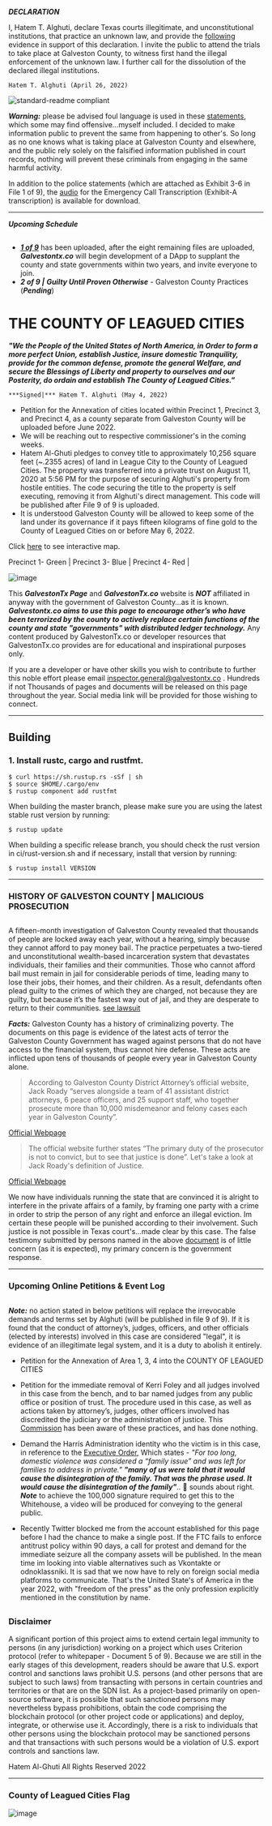 
***DECLARATION***

I, Hatem T. Alghuti, declare Texas courts illegitimate, and unconstitutional institutions, that practice an unknown law, and provide the [following](https://drive.google.com/file/d/1A6vn3HHm6z-dXNBUNmM8QrHjJHQ0nHx1/view?usp=drivesdk) evidence in support of this declaration. I invite the public to attend the trials to take place at Galveston County, to witness first hand the illegal enforcement of the unknown law. I further call for the dissolution of the declared illegal institutions.

```
Hatem T. Alghuti (April 26, 2022) 
```
![standard-readme compliant](https://img.shields.io/badge/readme%20style-standard-brightgreen.svg?style=flat-square)


***Warning:*** please be advised foul language is used in these [statements](https://drive.google.com/file/d/1A6vn3HHm6z-dXNBUNmM8QrHjJHQ0nHx1/view?usp=drivesdk), which some may find offensive...myself included. I decided to make information public to prevent the same from happening to other's. So long as no one knows what is taking place at Galveston County and elsewhere, and the public rely solely on the falsified information published in court records, nothing will prevent these criminals from engaging in the same harmful activity.  

In addition to the police statements (which are attached as Exhibit 3-6 in File 1 of 9), the [audio](https://github.com/galvestontx/malicious_prosecution/blob/cee3feb0e13e67209791023ee602ef2bd3e9ee39/First_Call.m4a) for the Emergency Call Transcription (Exhibit-A transcription) is available for download.

---
***Upcoming Schedule***
##
* ***[1 of 9](https://drive.google.com/file/d/1kcSdHEEKjGkIfb6JfCF1ofDCBqTJeDtI/view?usp=drivesdk)*** has been uploaded, after the eight remaining files are uploaded, ***Galvestontx.co*** will begin development of a DApp to supplant the county and state governments within two years, and invite everyone to join.
* ***2 of 9 |*** ***Guilty Until Proven Otherwise*** - Galveston County Practices (***Pending***)
##

# THE COUNTY OF LEAGUED CITIES

***"We the People of the United States of North America, in Order to form a more perfect Union, establish Justice, insure domestic Tranquility, provide for the common defense, promote the general Welfare, and secure the Blessings of Liberty and property to ourselves and our Posterity, do ordain and establish The County of Leagued Cities."***

```
***Signed|*** Hatem T. Alghuti (May 4, 2022) 
```

* Petition for the Annexation of cities located within Precinct 1, Precinct 3, and Precinct 4, as a county separate from Galveston County will be uploaded before June 2022.
* We will be reaching out to respective commissioner's in the coming weeks. 
* Hatem Al-Ghuti pledges to convey title to approximately 10,256 square feet (~.2355 acres) of land in League City to the County of Leagued Cities. The property was transferred into a private trust on August 11, 2020 at 5:56 PM for the purpose of securing Alghuti's property from hostile entities. The code securing the title to the property is self executing, removing it from Alghuti's direct management. This code will be published after File 9 of 9 is uploaded.
* It is understood Galveston County will be allowed to keep some of the land under its governance if it pays fifteen kilograms of fine gold to the County of Leagued Cities on or before May 6, 2022.


Click [here](https://arcg.is/0GGLzO) to see interactive map.

Precinct 1- Green |
Precinct 3- Blue  |
Precinct 4- Red   |

![image](https://github.com/galvestontx/malicious_prosecution/blob/046727d30c7ab9ae9781c471d6efb370927d5b21/968E81F4-6470-4301-A73F-DCFD81314ABA.jpeg)


This ***GalvestonTx Page*** and ***GalvestonTx.co*** website is ***NOT*** affiliated in anyway with the government of Galveston County…as it is known. ***Galvestontx.co aims to use this page to encourage other’s who have been terrorized by the county to actively replace certain functions of the county and state "governments" with distributed ledger technology.*** Any content produced by GalvestonTx.co or developer resources that GalvestonTx.co provides are for educational and inspirational purposes only.

If you are a developer or have other skills you wish to contribute to further this noble effort please email inspector.general@galvestontx.co .
Hundreds if not Thousands of pages and documents will be released on this page throughout the year. Social media link will be provided for those wishing to connect.

---
## Building

### 1. Install rustc, cargo and rustfmt.
```
$ curl https://sh.rustup.rs -sSf | sh
$ source $HOME/.cargo/env
$ rustup component add rustfmt
```

When building the master branch, please make sure you are using the latest stable rust version by running:
```
$ rustup update
```
When building a specific release branch, you should check the rust version in ci/rust-version.sh and if necessary, install that version by running:
```
$ rustup install VERSION
```


---

### HISTORY OF GALVESTON COUNTY | MALICIOUS PROSECUTION 
##
A fifteen-month investigation of Galveston County revealed that thousands of people are locked away each year, without a hearing, simply because they cannot afford to pay money bail. The practice perpetuates a two-tiered and unconstitutional wealth-based incarceration system that devastates individuals, their families and their communities. Those who cannot afford bail must remain in jail for considerable periods of time, leading many to lose their jobs, their homes, and their children. As a result, defendants often plead guilty to the crimes of which they are charged, not because they are guilty, but because it’s the fastest way out of jail, and they are desperate to return to their communities.
[see lawsuit](https://www.aclutx.org/sites/default/files/field_documents/pi_motion._booth.pdf)


***Facts:*** Galveston County has a history of criminalizing poverty. The documents on this page is evidence of the latest acts of terror the Galveston County Government has waged against persons that do not have access to the financial system, thus cannot hire defense.  These acts are inflicted upon tens of thousands of people every year in Galveston County alone. 

> According to Galveston County District Attorney’s official website, Jack Roady “serves alongside a team of 41 assistant district attorneys, 6 peace officers, and 25 support staff, who together prosecute more than 10,000 misdemeanor and felony cases each year in Galveston County”.

[Official Webpage](https://www.galvestoncountytx.gov/our-county/district-attorney)

> The official website further states “The primary duty of the prosecutor is not to convict, but to see that justice is done”. Let's take a look at Jack Roady's definition of Justice.

[Official Webpage](https://www.galvestoncountytx.gov/our-county/district-attorney/district-attorney-s-office)

We now have individuals running the state that are convinced it is alright to interfere in the private affairs of a family, by framing one party with a crime in order to strip the person of any right and enforce an illegal eviction. Im certain these people will be punished according to their involvement. Such justice is not possible in Texas court's...made clear by this case. The false testimony submitted by persons named in the above [document](https://drive.google.com/file/d/1e-7dWshR_VGjhiRWMwYHnGV6fxh7-knF/view?usp=drivesdk) is of little concern (as it is expected), my primary concern is the government response.

---
### Upcoming Online Petitions & Event Log
##
***Note:*** no action stated in below petitions will replace the irrevocable demands and terms set by Alghuti (will be published in file 9 of 9). If it is found that the conduct of attorney’s, judges, officers, and other officials (elected by interests) involved in this case are considered "legal", it is evidence of an illegitimate legal system, and it is a duty to abolish it entirely.  

* Petition for the Annexation of Area 1, 3, 4 into the COUNTY OF LEAGUED CITIES 
* Petition for the immediate removal of Kerri Foley and all judges involved in this case from the bench, and to bar named judges from any public office or position of trust. The procedure used in this case, as well as actions taken by attorney’s, judges, other officers involved has discredited the judiciary or the administration of justice. This [Commission](http://www.scjc.texas.gov/faq/) has been aware of these practices, and has done nothing. 

* Demand the Harris Administration identity who the victim is in this case, in reference to the [Executive Order](https://www.whitehouse.gov/briefing-room/presidential-actions/2021/09/30/a-proclamation-on-national-domestic-violence-awareness-and-prevention-month-2021/), Which states - <i>"For too long, domestic violence was considered a “family issue” and was left for families to address in private."</i> <strong><i>"many of us were told that it would cause the disintegration of the family. That was the phrase used. It would cause the disintegration of the family"</i></strong>.. 🤔 sounds about right. 
***Note*** to achieve the 100,000 signature required to get this to the Whitehouse, a video will be produced for conveying to the general public. 

* Recently Twitter blocked me from the account established for this page before I had the chance to make a single post. If the FTC fails to enforce antitrust policy within 90 days, a call for protest and demand for the immediate seizure all the company assets will be published. In the mean time im looking into viable alternatives such as Vkontakte or odnoklassniki. It is sad that we now have to rely on foreign social media platforms to communicate. That's the United State's of America in the year 2022, with "freedom of the press" as the only profession explicitly mentioned in the constitution by name.

##
### Disclaimer 
A significant portion of this project aims to extend certain legal immunity to persons (in any jurisdiction) working on a project which uses Criterion protocol (refer to whitepaper - Document 5 of 9). Because we are still in the early stages of this development, readers should be aware that U.S. export control and sanctions laws prohibit U.S. persons (and other persons that are subject to such laws) from transacting with persons in certain countries and territories or that are on the SDN list. As a project-based primarily on open-source software, it is possible that such sanctioned persons may nevertheless bypass prohibitions, obtain the code comprising the blockchain protocol (or other project code or applications) and deploy, integrate, or otherwise use it. Accordingly, there is a risk to individuals that other persons using the blockchain protocol may be sanctioned persons and that transactions with such persons would be a violation of U.S. export controls and sanctions law.

Hatem Al-Ghuti All Rights Reserved 2022 

---
### County of Leagued Cities Flag
![image](https://github.com/galvestontx/malicious_prosecution/blob/2ff75c1de085aaf69ccd7643dacdcb993c6a4af4/861919E7-5FB2-42E8-A61F-A0876BABC6AC.jpeg)
